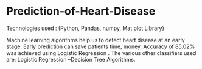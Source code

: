 # Prediction-of-Heart-Disease

Technologies used : (Python, Pandas, numpy, Mat plot Library)

Machine learning algorithms help us to detect heart disease at an early stage. Early prediction can
save patients time, money.
Accuracy of 85.02% was achieved using Logistic Regression . The various other classifiers used are: Logistic Regression –Decision Tree Algorithms.
